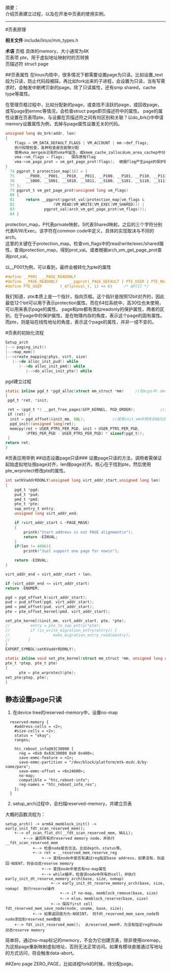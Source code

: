 摘要：  
介绍页表建立过程，以及在开发中页表的使用实例。

---
#页表原理

**相关文件**
include/linux/mm_types.h

**术语**
页框        具体的memory，大小通常为4K  
页表项     pte，用于虚拟地址映射时的页转换  
页描述符  struct page  

##页表属性
在linux内核中，很多情况下都需要设置page为只读。比如设置_text段为只读，防止代码段被踩。再比如fork出来的子进程，会设置为只读，当有写需求时，会触发中断拷贝新的page。除了只读属性，还有smp shared，cache type等属性。

在管理页框过程中，比如分配新的page，或查找不活跃的page，或回收page，或写page到emmc等情况，会检查struct page即页描述符中的属性。 
page的属性设置在页表项pte，与设置在页描述符之间有何区别和关联？以do_brk()中申请memory设置属性为例，去掉与page属性设置无关的代码。
```c
unsigned long do_brk(addr, len)
{
    flags = VM_DATA_DEFAULT_FLAGS | VM_ACCOUNT | mm->def_flags;
    执行权限检查，各种检查是否能够分配
    使用vma_merge从已有的vma中延生，或kmem_cache_zalloc从vm_area_cachep中分配新的vma
    vma->vm_flags = flags;   保存原有flag
    vma->vm_page_prot = vm_get_page_prot(flags);  根据flag产生page的保护属性
}
  74 pgprot_t protection_map[16] = {
  75     __P000, __P001, __P010, __P011, __P100, __P101, __P110, __P111,
  76     __S000, __S001, __S010, __S011, __S100, __S101, __S110, __S111
  77 };
  79 pgprot_t vm_get_page_prot(unsigned long vm_flags)
  80 {
  81     return __pgprot(pgprot_val(protection_map[vm_flags &
  82                 (VM_READ|VM_WRITE|VM_EXEC|VM_SHARED)]) |
  83             pgprot_val(arch_vm_get_page_prot(vm_flags)));
  84 }
```
protection_map，P代表private映射，S代表Shared映射。之后的三个字符分别代表R/W/Exec。该字符在common code中定义，具体的实现取决与不同的arch。  
这里的关键在于protection_map。检查vm_flags中的read/write/exec/shared属性，查询protection_map，得到prot_val。或者根据arch_vm_get_page_prot查询prot_val。

以__P001为例，可以看到，最终会被转化为pte的属性
```c
#define __P001  __PAGE_READONLY
#define __PAGE_READONLY     __pgprot(_PAGE_DEFAULT | PTE_USER | PTE_NG | PTE_PXN | PTE_UXN | PTE_RDONLY)
#define PTE_USER        (_AT(pteval_t, 1) << 6)     /* AP[1] */
```
我们知道，pte本质上是一个指针，指向页框。这个指针是按照12bit对齐的，因此最低12个bit可以用于表示protection属性。而在64位系统中，高30位也未使用，可以用来表示page的属性。
page和pte都有类似readonly的保护属性，两者的区别，在于page中的保护属性，是在物理内存的角度，表示这个page的固有属性。而pte，则是站在线性地址的角度，表示这个page的属性，并非一成不变的。


#页表的初始化流程
```c
Setup_arch
|--> paging_init()
|-->map_mem()
|-->create_mapping(phys, virt, size)
   |-->do alloc_init_pud() while
      |-->do alloc_init_pmd() while
         |-->do_alloc_init_pte() while
```

pgd建立过程
```c
static inline pgd_t *pgd_alloc(struct mm_struct *mm)     //在mips中，mm参数其实没有用到
{
 pgd_t *ret, *init;

 ret = (pgd_t *) __get_free_pages(GFP_KERNEL, PGD_ORDER);           //获取用于pgd管理的page。
 if (ret) {
  init = pgd_offset(&init_mm, 0UL);            //使用init_mm中预先初始化的pgd_t来初始化pgd。
  pgd_init((unsigned long)ret);
  memcpy(ret + USER_PTRS_PER_PGD, init + USER_PTRS_PER_PGD,
         (PTRS_PER_PGD - USER_PTRS_PER_PGD) * sizeof(pgd_t));
 }
return ret; 
}
```

#页表应用举例
##动态设置page只读###
设置page只读的方法，调用者需保证起始虚拟地址按page对齐，len按page对齐。核心在于找到pte，然后使用pte_wrprotect修改pte的属性。
```c
int setKVaddrRDONLY(unsigned long virt_addr_start,unsigned long len)
{
	pgd_t *pgd;
	pud_t *pud;
	pmd_t *pmd;
	pte_t *pte;
	swp_entry_t entry;
	unsigned long virt_addr_end;

	if (virt_addr_start & ~PAGE_MASK)
	{
		printk("Start address is not PAGE alignment\n");
		return -EINVAL;
	}
	if(len != 4096){
		printk("Just support one page for now\n");

	return -EINVAL;
}

virt_addr_end = virt_addr_start + len;

if (virt_addr_end <= virt_addr_start)
return -ENOMEM;

pgd = pgd_offset_k(virt_addr_start);
pud = pud_offset(pgd, virt_addr_start);
pmd = pmd_offset(pud, virt_addr_start);
pte = pte_offset_kernel(pmd, virt_addr_start);

set_pte_kernel(&init_mm, virt_addr_start, pte, *pte);
//         entry = pte_to_swp_entry(*pte);
//         if (is_write_migration_entry(entry)) {
//                   make_migration_entry_read(&entry);
//        }
}
EXPORT_SYMBOL(setKVaddrRDONLY);

static inline void set_pte_kernel(struct mm_struct *mm, unsigned long addr,
pte_t *ptep, pte_t pte)
{
      pte = pte_wrprotect(pte);
set_pte(ptep, pte);
}
```

## 静态设置page只读
1. 在device tree的reserved-memory中，设置no-map

```
  reserved-memory {
    #address-cells = <2>;
    #size-cells = <2>;
    status = "okay";
    ranges;

    htc_reboot_info@83C30000 {
      reg = <0x0 0x83C30000 0x0 0x400>;
      save-emmc-feature = <1>;
      save-emmc-partition = "/dev/block/platform/mtk-msdc.0/by-name/para";
      save-emmc-offset = <0x24600>;
      no-map;
      compatible = "htc,reboot-info";
      reg-names = "htc_reboot_info_res";
    };  
  }
```

2. setup_arch过程中，会扫描reserved-memory，并建立页表

大概的函数流程为： 
```
setup_arch() -> arm64_memblock_init() -> early_init_fdt_scan_reserved_mem();
    +--> of_scan_flat_dt(__fdt_scan_reserved_mem, NULL);
        +--> 遍历所有的reserved memory node，并执行__fdt_scan_reserved_mem
            +--> 检查node是否合法，比如depth，status等。
            +--> ret = __reserved_mem_reserve_reg
                +--> 查找node中是否有通过reg指定base address，如果没有，则返回-NOENT，将会动态reserve memory
                +--> 查找node中是否有no-map属性
                +--> while循环，检查该node中所有的cell，并执行early_init_dt_reserve_memory_arch(base, size, nomap)
                    +--> early_init_dt_reserve_memory_arch(base, size, nomap)  执行reserve操作
                        +--> if no-map, memblock_remove(base, size)
                        +--> else，memblock_reserve(base, size)
                    +--> 保存first cell fdt_reserved_mem_save_node(node, uname, base, size);
            +--> 如果返回值为为-NOEINT， 则fdt_reserved_mem_save_node将node添加到reserved_mem数组
    +--> fdt_init_reserved_mem();  从reserved_mem中，为没有指定reg的node动态reserve memory
```

简单将，通过no-map标记的memory，不会为它创建页表，除非使用ioremap，为这些page重新映射虚拟地址，否则无法正常访问。如果有模块直接通过写地址的方式访问，将会触发data-abort。

##Zero page
ZERO_PAGE，比如进程fork的时候，待分配page。






